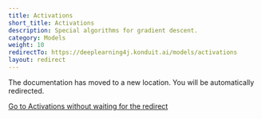 ```yaml
---
title: Activations
short_title: Activations
description: Special algorithms for gradient descent.
category: Models
weight: 10
redirectTo: https://deeplearning4j.konduit.ai/models/activations
layout: redirect
---
```


The documentation has moved to a new location. You will be automatically redirected.
            
[Go to Activations without waiting for the redirect](https://deeplearning4j.konduit.ai/models/activations)

        